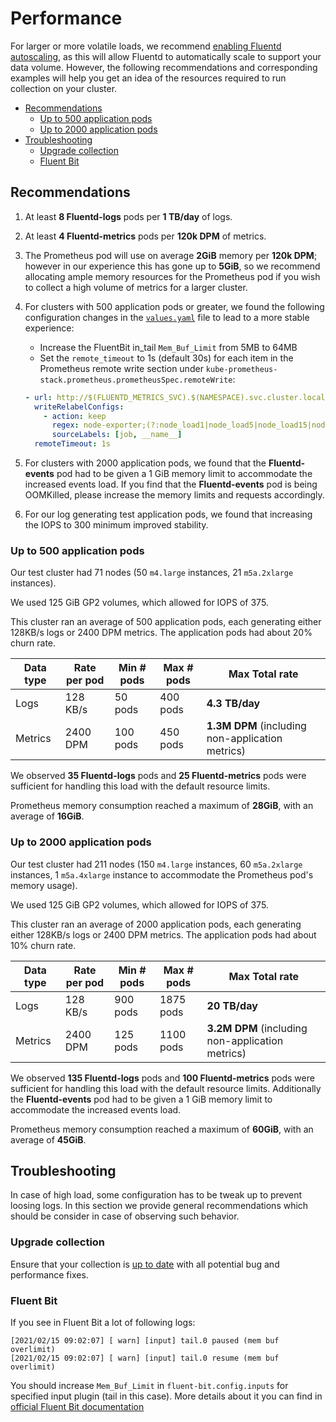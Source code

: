# Performance

For larger or more volatile loads, we recommend [enabling Fluentd autoscaling](best-practices.md#Fluentd-Autoscaling), as this will allow
Fluentd to automatically scale to support your data volume. However, the following recommendations and corresponding examples will help you
get an idea of the resources required to run collection on your cluster.

- [Recommendations](#recommendations)
  - [Up to 500 application pods](#up-to-500-application-pods)
  - [Up to 2000 application pods](#up-to-2000-application-pods)
- [Troubleshooting](#troubleshooting)
  - [Upgrade collection](#upgrade-collection)
  - [Fluent Bit](#fluent-bit)

## Recommendations

1. At least **8 Fluentd-logs** pods per **1 TB/day** of logs.
1. At least **4 Fluentd-metrics** pods per **120k DPM** of metrics.
1. The Prometheus pod will use on average **2GiB** memory per **120k DPM**; however in our experience this has gone up to **5GiB**, so we
   recommend allocating ample memory resources for the Prometheus pod if you wish to collect a high volume of metrics for a larger cluster.
1. For clusters with 500 application pods or greater, we found the following configuration changes in the
   [`values.yaml`](/deploy/helm/sumologic/values.yaml) file to lead to a more stable experience:

   - Increase the FluentBit in_tail `Mem_Buf_Limit` from 5MB to 64MB
   - Set the `remote_timeout` to 1s (default 30s) for each item in the Prometheus remote write section under
     `kube-prometheus-stack.prometheus.prometheusSpec.remoteWrite`:

   ```yaml
   - url: http://$(FLUENTD_METRICS_SVC).$(NAMESPACE).svc.cluster.local.:9888/prometheus.metrics.node
     writeRelabelConfigs:
       - action: keep
         regex: node-exporter;(?:node_load1|node_load5|node_load15|node_cpu_seconds_total)
         sourceLabels: [job, __name__]
     remoteTimeout: 1s
   ```

1. For clusters with 2000 application pods, we found that the **Fluentd-events** pod had to be given a 1 GiB memory limit to accommodate the
   increased events load. If you find that the **Fluentd-events** pod is being OOMKilled, please increase the memory limits and requests
   accordingly.
1. For our log generating test application pods, we found that increasing the IOPS to 300 minimum improved stability.

### Up to 500 application pods

Our test cluster had 71 nodes (50 `m4.large` instances, 21 `m5a.2xlarge` instances).

We used 125 GiB GP2 volumes, which allowed for IOPS of 375.

This cluster ran an average of 500 application pods, each generating either 128KB/s logs or 2400 DPM metrics. The application pods had about
20% churn rate.

| Data type | Rate per pod | Min # pods | Max # pods | Max Total rate                                   |
| --------- | ------------ | ---------- | ---------- | ------------------------------------------------ |
| Logs      | 128 KB/s     | 50 pods    | 400 pods   | **4.3 TB/day**                                   |
| Metrics   | 2400 DPM     | 100 pods   | 450 pods   | **1.3M DPM** (including non-application metrics) |

We observed **35 Fluentd-logs** pods and **25 Fluentd-metrics** pods were sufficient for handling this load with the default resource
limits.

Prometheus memory consumption reached a maximum of **28GiB**, with an average of **16GiB**.

### Up to 2000 application pods

Our test cluster had 211 nodes (150 `m4.large` instances, 60 `m5a.2xlarge` instances, 1 `m5a.4xlarge` instance to accommodate the Prometheus
pod's memory usage).

We used 125 GiB GP2 volumes, which allowed for IOPS of 375.

This cluster ran an average of 2000 application pods, each generating either 128KB/s logs or 2400 DPM metrics. The application pods had
about 10% churn rate.

| Data type | Rate per pod | Min # pods | Max # pods | Max Total rate                                   |
| --------- | ------------ | ---------- | ---------- | ------------------------------------------------ |
| Logs      | 128 KB/s     | 900 pods   | 1875 pods  | **20 TB/day**                                    |
| Metrics   | 2400 DPM     | 125 pods   | 1100 pods  | **3.2M DPM** (including non-application metrics) |

We observed **135 Fluentd-logs** pods and **100 Fluentd-metrics** pods were sufficient for handling this load with the default resource
limits. Additionally the **Fluentd-events** pod had to be given a 1 GiB memory limit to accommodate the increased events load.

Prometheus memory consumption reached a maximum of **60GiB**, with an average of **45GiB**.

## Troubleshooting

In case of high load, some configuration has to be tweak up to prevent loosing logs. In this section we provide general recommendations
which should be consider in case of observing such behavior.

### Upgrade collection

Ensure that your collection is [up to date](https://github.com/SumoLogic/sumologic-kubernetes-collection/releases) with all potential bug
and performance fixes.

### Fluent Bit

If you see in Fluent Bit a lot of following logs:

```text
[2021/02/15 09:02:07] [ warn] [input] tail.0 paused (mem buf overlimit)
[2021/02/15 09:02:07] [ warn] [input] tail.0 resume (mem buf overlimit)
```

You should increase `Mem_Buf_Limit` in `fluent-bit.config.inputs` for specified input plugin (tail in this case). More details about it you
can find in [official Fluent Bit documentation](https://docs.fluentbit.io/manual/administration/backpressure)
